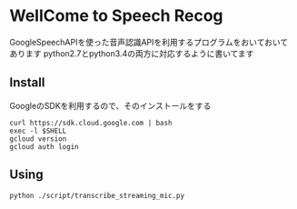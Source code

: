 # WellCome to Speech Recog
GoogleSpeechAPIを使った音声認識APIを利用するプログラムをおいておいてあります
python2.7とpython3.4の両方に対応するように書いてます
## Install
GoogleのSDKを利用するので、そのインストールをする
~~~
curl https://sdk.cloud.google.com | bash
exec -l $SHELL
gcloud version
gcloud auth login
~~~
## Using
~~~
python ./script/transcribe_streaming_mic.py 
~~~
